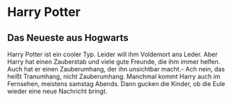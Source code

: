 # Harry Potter
## Das Neueste aus Hogwarts
Harry Potter ist ein cooler Typ. Leider will ihm Voldemort ans Leder. Aber Harry hat einen Zauberstab und viele gute Freunde, die ihm immer helfen. Auch
hat er einen Zauberumhang, der ihn unsichtbar macht.- Ach nein, das heißt Tranumhang, nicht Zauberumhang. Manchmal kommt Harry auch im Fernsehen, meistens
samstag Abends. Dann gucken die Kinder, ob die Eule wieder eine neue Nachricht bringt.